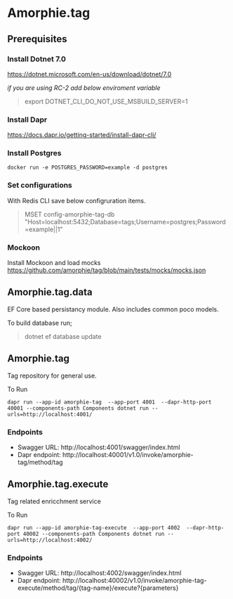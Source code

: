 # Amorphie.tag

## Prerequisites

### Install Dotnet 7.0
https://dotnet.microsoft.com/en-us/download/dotnet/7.0

*if you are using RC-2 add below enviroment variable*
>export DOTNET_CLI_DO_NOT_USE_MSBUILD_SERVER=1

###  Install Dapr
https://docs.dapr.io/getting-started/install-dapr-cli/

### Install Postgres

```
docker run -e POSTGRES_PASSWORD=example -d postgres
```
### Set configurations

With Redis CLI save below configruration items.
> MSET config-amorphie-tag-db "Host=localhost:5432;Database=tags;Username=postgres;Password=example||1" 

### Mockoon 

Install Mockoon and load mocks https://github.com/amorphie/tag/blob/main/tests/mocks/mocks.json

## Amorphie.tag.data

EF Core based persistancy module. Also includes common poco models.

To build database run;

> dotnet ef database update

## Amorphie.tag
Tag repository for general use. 

To Run
```
dapr run --app-id amorphie-tag  --app-port 4001  --dapr-http-port 40001 --components-path Components dotnet run -- urls=http://localhost:4001/
```

### Endpoints 
* Swagger URL: http://localhost:4001/swagger/index.html
* Dapr endpoint: http://localhost:40001/v1.0/invoke/amorphie-tag/method/tag


## Amorphie.tag.execute

Tag related enricchment service

To Run
```
dapr run --app-id amorphie-tag-execute  --app-port 4002  --dapr-http-port 40002 --components-path Components dotnet run -- urls=http://localhost:4002/
```

### Endpoints 
* Swagger URL: http://localhost:4002/swagger/index.html
* Dapr endpoint: http://localhost:40002/v1.0/invoke/amorphie-tag-execute/method/tag/{tag-name}/execute?{parameters}

